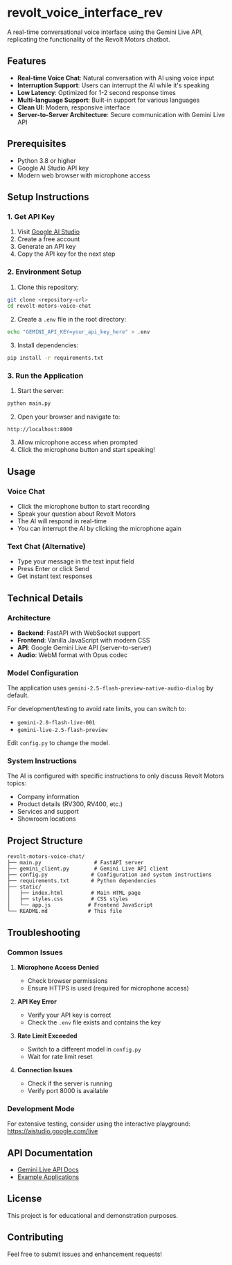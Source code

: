 # revolt_voice_interface_rev

A real-time conversational voice interface using the Gemini Live API, replicating the functionality of the Revolt Motors chatbot.

## Features

- **Real-time Voice Chat**: Natural conversation with AI using voice input
- **Interruption Support**: Users can interrupt the AI while it's speaking
- **Low Latency**: Optimized for 1-2 second response times
- **Multi-language Support**: Built-in support for various languages
- **Clean UI**: Modern, responsive interface
- **Server-to-Server Architecture**: Secure communication with Gemini Live API

## Prerequisites

- Python 3.8 or higher
- Google AI Studio API key
- Modern web browser with microphone access

## Setup Instructions

### 1. Get API Key

1. Visit [Google AI Studio](https://aistudio.google.com)
2. Create a free account
3. Generate an API key
4. Copy the API key for the next step

### 2. Environment Setup

1. Clone this repository:
```bash
git clone <repository-url>
cd revolt-motors-voice-chat
```

2. Create a `.env` file in the root directory:
```bash
echo "GEMINI_API_KEY=your_api_key_here" > .env
```

3. Install dependencies:
```bash
pip install -r requirements.txt
```

### 3. Run the Application

1. Start the server:
```bash
python main.py
```

2. Open your browser and navigate to:
```
http://localhost:8000
```

3. Allow microphone access when prompted
4. Click the microphone button and start speaking!

## Usage

### Voice Chat
- Click the microphone button to start recording
- Speak your question about Revolt Motors
- The AI will respond in real-time
- You can interrupt the AI by clicking the microphone again

### Text Chat (Alternative)
- Type your message in the text input field
- Press Enter or click Send
- Get instant text responses

## Technical Details

### Architecture
- **Backend**: FastAPI with WebSocket support
- **Frontend**: Vanilla JavaScript with modern CSS
- **API**: Google Gemini Live API (server-to-server)
- **Audio**: WebM format with Opus codec

### Model Configuration
The application uses `gemini-2.5-flash-preview-native-audio-dialog` by default.

For development/testing to avoid rate limits, you can switch to:
- `gemini-2.0-flash-live-001`
- `gemini-live-2.5-flash-preview`

Edit `config.py` to change the model.

### System Instructions
The AI is configured with specific instructions to only discuss Revolt Motors topics:
- Company information
- Product details (RV300, RV400, etc.)
- Services and support
- Showroom locations

## Project Structure

```
revolt-motors-voice-chat/
├── main.py                 # FastAPI server
├── gemini_client.py        # Gemini Live API client
├── config.py              # Configuration and system instructions
├── requirements.txt       # Python dependencies
├── static/
│   ├── index.html         # Main HTML page
│   ├── styles.css         # CSS styles
│   └── app.js            # Frontend JavaScript
└── README.md             # This file
```

## Troubleshooting

### Common Issues

1. **Microphone Access Denied**
   - Check browser permissions
   - Ensure HTTPS is used (required for microphone access)

2. **API Key Error**
   - Verify your API key is correct
   - Check the `.env` file exists and contains the key

3. **Rate Limit Exceeded**
   - Switch to a different model in `config.py`
   - Wait for rate limit reset

4. **Connection Issues**
   - Check if the server is running
   - Verify port 8000 is available

### Development Mode

For extensive testing, consider using the interactive playground:
https://aistudio.google.com/live

## API Documentation

- [Gemini Live API Docs](https://ai.google.dev/gemini-api/docs/live)
- [Example Applications](https://ai.google.dev/gemini-api/docs/live#example-applications)

## License

This project is for educational and demonstration purposes.

## Contributing

Feel free to submit issues and enhancement requests!
